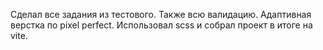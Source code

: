 Сделал все задания из тестового. Также всю валидацию. Адаптивная верстка по pixel perfect. Использовал scss и собрал проект в итоге на vite.

